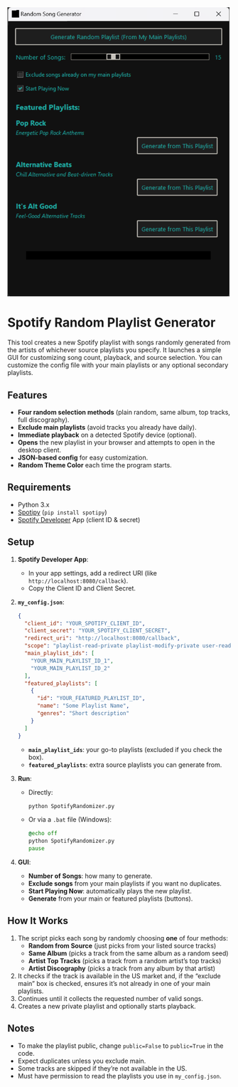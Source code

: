 <img src="programexample.png" alt="Program Example" width="500" />

# Spotify Random Playlist Generator

This tool creates a new Spotify playlist with songs randomly generated from the artists of whichever source playlists you specify. It launches a simple GUI for customizing song count, playback, and source selection. You can customize the config file with your main playlists or any optional secondary playlists.

## Features
- **Four random selection methods** (plain random, same album, top tracks, full discography).
- **Exclude main playlists** (avoid tracks you already have daily).
- **Immediate playback** on a detected Spotify device (optional).
- **Opens** the new playlist in your browser and attempts to open in the desktop client.
- **JSON‐based config** for easy customization.
- **Random Theme Color** each time the program starts.

## Requirements
- Python 3.x
- [Spotipy](https://spotipy.readthedocs.io/) (`pip install spotipy`)
- [Spotify Developer](https://developer.spotify.com/dashboard/) App (client ID & secret)

## Setup
1. **Spotify Developer App**:
   - In your app settings, add a redirect URI (like `http://localhost:8080/callback`).
   - Copy the Client ID and Client Secret.

2. **`my_config.json`**:
   ```json
   {
     "client_id": "YOUR_SPOTIFY_CLIENT_ID",
     "client_secret": "YOUR_SPOTIFY_CLIENT_SECRET",
     "redirect_uri": "http://localhost:8080/callback",
     "scope": "playlist-read-private playlist-modify-private user-read-private user-library-read user-modify-playback-state user-read-playback-state",
     "main_playlist_ids": [
       "YOUR_MAIN_PLAYLIST_ID_1",
       "YOUR_MAIN_PLAYLIST_ID_2"
     ],
     "featured_playlists": [
       {
         "id": "YOUR_FEATURED_PLAYLIST_ID",
         "name": "Some Playlist Name",
         "genres": "Short description"
       }
     ]
   }
   ```
   - **`main_playlist_ids`**: your go-to playlists (excluded if you check the box).
   - **`featured_playlists`**: extra source playlists you can generate from.

3. **Run**:
   - Directly:
     ```bash
     python SpotifyRandomizer.py
     ```
   - Or via a `.bat` file (Windows):
     ```bat
     @echo off
     python SpotifyRandomizer.py
     pause
     ```

4. **GUI**:
   - **Number of Songs**: how many to generate.
   - **Exclude songs** from your main playlists if you want no duplicates.
   - **Start Playing Now**: automatically plays the new playlist.
   - **Generate** from your main or featured playlists (buttons).

## How It Works
1. The script picks each song by randomly choosing **one** of four methods:
   - **Random from Source** (just picks from your listed source tracks)
   - **Same Album** (picks a track from the same album as a random seed)
   - **Artist Top Tracks** (picks a track from a random artist’s top tracks)
   - **Artist Discography** (picks a track from any album by that artist)
2. It checks if the track is available in the US market and, if the “exclude main” box is checked, ensures it’s not already in one of your main playlists.
3. Continues until it collects the requested number of valid songs.
4. Creates a new private playlist and optionally starts playback.

## Notes
- To make the playlist public, change `public=False` to `public=True` in the code.
- Expect duplicates unless you exclude main.
- Some tracks are skipped if they’re not available in the US.
- Must have permission to read the playlists you use in `my_config.json`.
